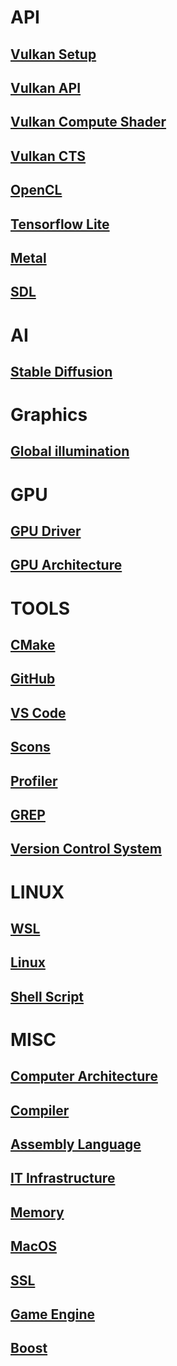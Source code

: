# API
## [Vulkan Setup](https://github.com/gpuwangge/Wiki/blob/main/documents/VulkanSetup.md)  
## [Vulkan API](https://github.com/gpuwangge/Wiki/blob/main/documents/VulkanAPI.md)  
## [Vulkan Compute Shader](https://github.com/gpuwangge/Wiki/blob/main/documents/VulkanComputeShader.md)  
## [Vulkan CTS](https://github.com/gpuwangge/Wiki/blob/main/documents/VulkanCTS.md)  
## [OpenCL](https://github.com/gpuwangge/Wiki/blob/main/documents/OpenCL.md)  
## [Tensorflow Lite](https://github.com/gpuwangge/Wiki/blob/main/documents/TensorflowLite.md)  
## [Metal](https://github.com/gpuwangge/Wiki/blob/main/documents/Metal.md)   
## [SDL](https://github.com/gpuwangge/Wiki/blob/main/documents/SDL.md)   

# AI
## [Stable Diffusion](https://github.com/gpuwangge/Wiki/blob/main/documents/StableDiffusion.md)   

# Graphics
## [Global illumination](https://github.com/gpuwangge/Wiki/blob/main/documents/Globalillumination.md)   

# GPU
## [GPU Driver](https://github.com/gpuwangge/Wiki/blob/main/documents/GPUDriver.md)  
## [GPU Architecture](https://github.com/gpuwangge/Wiki/blob/main/documents/GPUArchitecture.md)   

# TOOLS
## [CMake](https://github.com/gpuwangge/Wiki/blob/main/documents/CMake.md)  
## [GitHub](https://github.com/gpuwangge/Wiki/blob/main/documents/GitHub.md)  
## [VS Code](https://github.com/gpuwangge/Wiki/blob/main/documents/VSCode.md)  
## [Scons](https://github.com/gpuwangge/Wiki/blob/main/documents/Scons.md) 
## [Profiler](https://github.com/gpuwangge/Wiki/blob/main/documents/Profiler.md) 
## [GREP](https://github.com/gpuwangge/Wiki/blob/main/documents/GREP.md) 
## [Version Control System](https://github.com/gpuwangge/Wiki/blob/main/documents/VersionControlSystem.md) 

# LINUX
## [WSL](https://github.com/gpuwangge/Wiki/blob/main/documents/WSL.md)  
## [Linux](https://github.com/gpuwangge/Wiki/blob/main/documents/Linux.md)  
## [Shell Script](https://github.com/gpuwangge/Wiki/blob/main/documents/ShellScript.md)  

# MISC
## [Computer Architecture](https://github.com/gpuwangge/Wiki/blob/main/documents/ComputerArchitecture.md)  
## [Compiler](https://github.com/gpuwangge/Wiki/blob/main/documents/Compiler.md)  
## [Assembly Language](https://github.com/gpuwangge/Wiki/blob/main/documents/AssemblyLanguage.md) 
## [IT Infrastructure](https://github.com/gpuwangge/Wiki/blob/main/documents/ITInfrastructure.md)   
## [Memory](https://github.com/gpuwangge/Wiki/blob/main/documents/Memory.md)  
## [MacOS](https://github.com/gpuwangge/Wiki/blob/main/documents/MacOS.md) 
## [SSL](https://github.com/gpuwangge/Wiki/blob/main/documents/SSL.md)   
## [Game Engine](https://github.com/gpuwangge/Wiki/blob/main/documents/GameEngine.md)   
## [Boost](https://github.com/gpuwangge/Wiki/blob/main/documents/Boost.md)   

 

 

 

 



   

 












